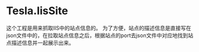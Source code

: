 # Tesla.IisSite
这个工程是用来抓取IIS中的站点信息的。
为了方便，站点的描述信息是直接写在json文件中的，在拉取站点信息之后，根据站点的port去json文件中对应地找到站点描述信息并一起展示出来。
